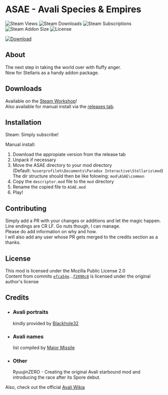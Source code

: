 # ASAE - Avali Species & Empires  

![Steam Views](https://img.shields.io/steam/views/1706407663.svg?style=flat-square)
![Steam Downloads](https://img.shields.io/steam/downloads/1706407663.svg?style=flat-square)
![Steam Subscriptions](https://img.shields.io/steam/subscriptions/1706407663.svg?style=flat-square)
![Steam Addon Size](https://img.shields.io/steam/size/1706407663.svg?label=addon%20size&style=flat-square)
![License](https://img.shields.io/github/license/Avunia/Stellaris-ASAE.svg?style=flat-square)  

[![Download](https://img.shields.io/badge/Get%20it%20now-on%20Steam-blue.svg?style=for-the-badge&color=66C0F4)](https://steamcommunity.com/sharedfiles/filedetails/?id=1706407663)

## About  

The next step in taking the world over with fluffy anger.  
Now for Stellaris as a handy addon package.

## Downloads  

Available on the [Steam Workshop](https://steamcommunity.com/sharedfiles/filedetails/?id=1706407663)!  
Also available for manual install via the [releases tab](https://github.com/Avunia/ASAE/releases).

## Installation  

Steam: Simply subscribe!  

Manual install:

1. Download the appropiate version from the release tab
2. Unpack if necessary
3. Move the ASAE directory to your mod directory  
  (Default: `%userprofile%\Documents\Paradox Interactive\Stellaris\mod`)  
  The dir structure should then be like folowing: `mod\ASAE\common`
4. Copy the `descriptor.mod` file to the `mod` directory
5. Rename the copied file to `ASAE.mod`
6. Play!

## Contributing  

Simply add a PR with your changes or additions and let the magic happen.  
Line endings are CR LF. Go nuts though, I can manage.  
Please do add information on why and how.  
I will also add any user whose PR gets merged to the credits section as a thanks.

## License  

This mod is licensed under the Mozilla Public License 2.0  
Content from commits [`efca54e`](https://github.com/Avunia/stellaris-ASAE/commit/efca54e2c6edade9d90f06b571eaf9c3a079b939)...[`f2090c8`](https://github.com/Avunia/stellaris-ASAE/commit/f2090c8793f9081c5c9b39a406a8ee0f29b5beb5) is licensed under the original author's license

## Credits

- ### Avali portraits  
  
  kindly provided by [Blackhole32](https://www.deviantart.com/blackhole32)  

- ### Avali names  
  
  list compiled by [Major Missile](https://steamcommunity.com/id/missilesandafterburners)  

- ### Other
  
  RyuujinZERO - Creating the original Avali starbound mod and introducing the race after its Spore debut.  

Also, check out the official [Avali Wikia](http://avali.fandom.com)
